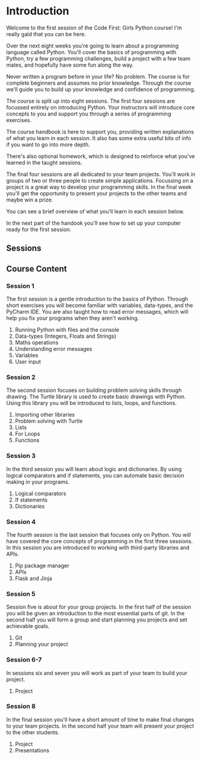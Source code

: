 # Introduction

Welcome to the first session of the Code First: Girls Python course! I'm really gald that you can be here.

Over the next eight weeks you're going to learn about a programming language called Python. You'll cover the basics of programming with Python, try a few programming challenges, build a project with a few team mates, and hopefully have some fun along the way.

Never written a program before in your life? No problem. The course is for complete beginners and assumes no prior knowledge. Through the course we'll guide you to build up your knowledge and confidence of programming. 

The course is split up into eight sessions. The first four sessions are focussed entirely on introducing Python. Your instructors will introduce core concepts to you and support you through a series of programming exercises. 

The course handbook is here to support you, providing written explanations of what you learn in each session. It also has some extra useful bits of info if you want to go into more depth.

There's also optional homework, which is designed to reinforce what you've learned in the taught sessions.

The final four sessions are all dedicated to your team projects. You'll work in groups of two or three people to create simple applications. Focussing on a project is a great way to develop your programming skills. In the final week you'll get the opportunity to present your projects to the other teams and maybe win a prize.

You can see a brief overview of what you'll learn in each session below. 

In the next part of the handook you'll see how to set up your computer ready for the first session.  


## Sessions


## Course Content 

### Session 1

The first session is a gentle introduction to the basics of Python. Through short exercises you will become familiar with variables, data-types, and the PyCharm IDE. You are also taught how to read error messages, which will help you fix your programs when they aren't working.

1. Running Python with files and the console
1. Data-types (Integers, Floats and Strings)
1. Maths operations
1. Understanding error messages
1. Variables
1. User input

### Session 2

The second session focuses on building problem solving skills through drawing. The Turtle library is used to create basic drawings with Python. Using this library you will be introduced to lists, loops, and functions.

1. Importing other libraries
1. Problem solving with Turtle
1. Lists
1. For Loops
1. Functions

### Session 3

In the third session you will learn about logic and dictionaries. By using logical comparators and if statements, you can automate basic decision making in your programs. 

1. Logical comparators
1. If statements
1. Dictionaries

### Session 4

The fourth session is the last session that focuses only on Python. You will have covered the core concepts of programming in the first three sessions. In this session you are introduced to working with third-party libraries and APIs.

1. Pip package manager
1. APIs
1. Flask and Jinja

### Session 5

Session five is about for your group projects. In the first half of the session you will be given an introduction to the most essential parts of git. In the second half you will form a group and start planning you projects and set achievable goals.

1. Git
1. Planning your project

### Session 6-7

In sessions six and seven you will work as part of your team to build your project.

1. Project

### Session 8

In the final session you'll have a short amount of time to make final changes to your team projects. In the second half your team will present your project to the other students.

1. Project
1. Presentations
